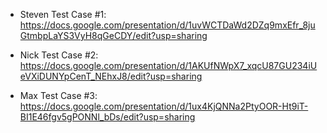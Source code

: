 - Steven Test Case #1: https://docs.google.com/presentation/d/1uvWCTDaWd2DZq9mxEfr_8juGtmbpLaYS3VyH8qGeCDY/edit?usp=sharing

- Nick Test Case #2: https://docs.google.com/presentation/d/1AKUfNWpX7_xqcU87GU234iUeVXiDUNYpCenT_NEhxJ8/edit?usp=sharing

- Max Test Case #3: https://docs.google.com/presentation/d/1ux4KjQNNa2PtyOOR-Ht9iT-BI1E46fgv5gPONNl_bDs/edit?usp=sharing
